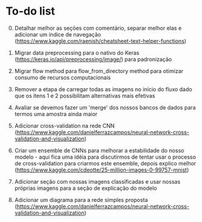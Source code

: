 # To-do list

0. Detalhar melhor as seções com comentário, separar melhor elas e adicionar um índice de 
   navegação (https://www.kaggle.com/raenish/cheatsheet-text-helper-functions)

1. Migrar data preprocessing para o nativo do Keras (https://keras.io/api/preprocessing/image/) para padronização

2. Migrar flow method para flow_from_directory method para  otimizar consumo de recursos computacionais

3. Remover a etapa de carregar todas as imagens no início do fluxo dado que os itens 1 e 2 
   possibilitam alternativas mais efetivas

4. Avaliar se devemos fazer um 'merge' dos nossos  bancos de dados para termos uma amostra ainda maior

5. Adicionar cross-validation na rede CNN (https://www.kaggle.com/danielferrazcampos/neural-network-cross-validation-and-visualization)

6. Criar um ensemble de CNNs para melhorar a estabilidade do nosso modelo - aqui fica uma idéia para discutirmos de 
   tentar usar o processo de cross-validation para criarmos este ensemble, depois explico melhor (https://www.kaggle.com/cdeotte/25-million-images-0-99757-mnist)

7. Adicionar seção com nossas imagens classificadas e usar nossas próprias imagens para a seção de explicação do modelo

8. Adicionar um diagrama para a rede simples proposta 
   (https://www.kaggle.com/danielferrazcampos/neural-network-cross-validation-and-visualization)
